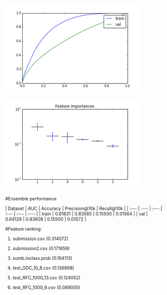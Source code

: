 ![](roc_curves.png?raw=true)

![](importances.png?raw=true)

#Ensemble performance

| Dataset | AUC | Accuracy | Precision@10k | Recall@10k |
| :--- | :--- | :--- | :--- | :--- | :--- |
| train | 0.81831 | 0.83565 | 0.15500 | 0.01564 |
| val | 0.64129 | 0.83608 | 0.15500 | 0.01572 |


#Feature ranking:

1. submission.csv (0.314072)

2. submission2.csv (0.171859)

3. sumb.inclass.prob (0.164113)

4. test_GDC_10_8.csv (0.136898)

5. test_RFC_1000_13.csv (0.124052)

6. test_RFC_1000_9.csv (0.089005)


